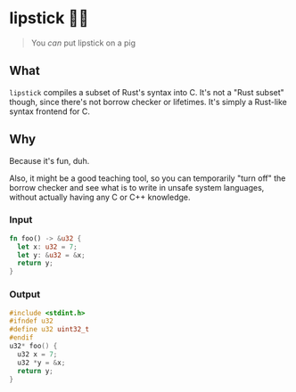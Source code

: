 # lipstick 💄🐷

> You _can_ put lipstick on a pig

## What
`lipstick` compiles a subset of Rust's syntax into C. It's not a "Rust subset" though, since there's not borrow checker or lifetimes. It's simply a Rust-like syntax frontend for C.

## Why
Because it's fun, duh.

Also, it might be a good teaching tool, so you can temporarily "turn off" the borrow checker and see what is to write in unsafe system languages, without actually having any C or C++ knowledge.

### Input
```rust
fn foo() -> &u32 {
  let x: u32 = 7;
  let y: &u32 = &x;
  return y;
}
```

### Output
```c
#include <stdint.h>
#ifndef u32
#define u32 uint32_t
#endif
u32* foo() {
  u32 x = 7;
  u32 *y = &x;
  return y;
}
```